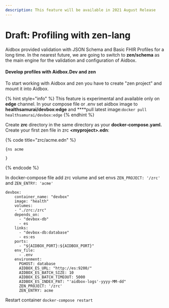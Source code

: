 ```yaml
---
description: This feature will be available in 2021 August Release
---
```


# Draft: Profiling with zen-lang

Aidbox provided validation with JSON Schema and Basic FHIR Profiles for a long time. In the nearest future, we are going to switch to **zen/schema** as the main engine for the validation and configuration of Aidbox.

#### Develop profiles with Aidbox.Dev and zen

To start working with Aidbox and zen you have to create "zen project" and mount it into Aidbox.  

{% hint style="info" %}
This feature is experimental and available only on **edge** channel. In your compose file or .env set aidbox image to **healthsamurai/devbox:edge** and ****pull latest image:`docker pull healthsamurai/devbox:edge`
{% endhint %}

Create **zrc** directory in the same directory as your **docker-compose.yaml.** Create your first zen file in zrc  **&lt;myproject&gt;.edn**:

{% code title="zrc/acme.edn" %}
```text
{ns acme

}
```
{% endcode %}

In docker-compose file add zrc volume and set envs `ZEN_PROJECT: '/zrc'` and `ZEN_ENTRY: 'acme'`

```text
devbox:
    container_name: "devbox"
    image: "health"
    volumes:
    - "./zrc:/zrc"
    depends_on:
      - "devbox-db"
      - es
    links:
      - "devbox-db:database"
      - es:es
    ports:
      - "${AIDBOX_PORT}:${AIDBOX_PORT}"
    env_file:
      - .env
    environment:
      PGHOST: database
      AIDBOX_ES_URL: "http://es:9200/"
      AIDBOX_ES_BATCH_SIZE: 10
      AIDBOX_ES_BATCH_TIMEOUT: 5000
      AIDBOX_ES_INDEX_PAT: "'aidbox-logs'-yyyy-MM-dd"
      ZEN_PROJECT: '/zrc'
      ZEN_ENTRY: acme
```

Restart container `docker-compose restart`

